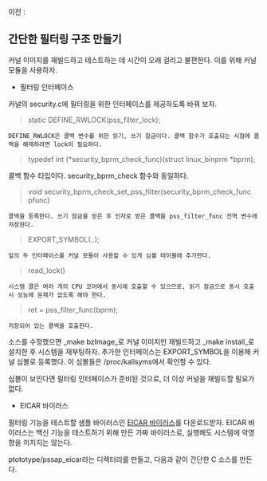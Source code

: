 이전 : [](프로젝트\write_log_of_running_process.md)

## 간단한 필터링 구조 만들기

커널 이미지를 재빌드하고 테스트하는 데 시간이 오래 걸리고 불편한다.
이를 위해 커널 모듈을 사용하자.

* 필터링 인터페이스

커널의 security.c에 필터링을 위한 인터페이스를 제공하도록 바꿔 보자.

> [](프로젝트\소스\chunks\security_2.c)

> static DEFINE_RWLOCK(pss_filter_lock);

    DEFINE_RWLOCK은 콜백 변수를 위한 읽기, 쓰기 잠금이다. 콜백 함수가 호출되는 시점에 콜백을 해제하려면 lock이 필요하다.

> typedef int (*security_bprm_check_func)(struct linux_binprm *bprm);

콜백 함수 타입이다. security_bprm_check 함수와 동일하다.

> void security_bprm_check_set_pss_filter(security_bprm_check_func pfunc)
 
    콜백을 등록한다. 쓰기 잠금을 얻은 후 인자로 받은 콜백을 pss_filter_func 전역 변수에 저장한다.

> EXPORT_SYMBOL(..);

    앞의 두 인터페이스를 커널 모듈이 사용할 수 있게 심볼 테이블에 추가한다.

>read_lock()

    시스템 콜은 여러 개의 CPU 코어에서 동시에 호출할 수 있으므로, 읽기 잠금으로 동시 호출 시 성능에 문제가 없도록 해야 한다.

>ret = pss_filter_func(bprm);

    저장되어 있는 콜백을 호출한다.

소스를 수정했으면 _make bzImage_로 커널 이미지만 재빌드하고 _make install_로 설치한 후 시스템을 재부팅하자.
추가한 인터페이스는 EXPORT_SYMBOL을 이용해 커널 심볼로 등록했다. 이 심볼들은 /proc/kallsyms에서 확인할 수 있다.

심볼이 보인다면 필터링 인터페이스가 준비된 것으로, 더 이상 커널을 재빌드할 필요가 없다.

* EICAR 바이러스

필터링 기능을 테스트할 샘플 바이러스인 [EICAR 바이러스](http://www.eicar.org/96-0-Intended-use.html)를 다운로드받자.
EICAR 바이러스는 백신 기능을 테스트하기 위해 만든 가짜 바이러스로, 실행해도 시스템에 악영향을 끼치지는 않는다.

ptototype/pssap_eicar라는 디렉터리를 만들고, 다음과 같이 간단한 C 소스를 만든다.